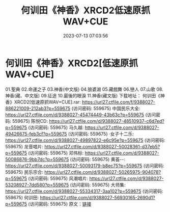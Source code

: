 ﻿---
title: 何训田《神香》XRCD2低速原抓WAV+CUE
date: 2023-07-13 07:03:56
categories: 古典音乐、新世纪、纯音雅乐
tags: 纯音雅乐
---
# 何训田《神香》XRCD2[低速原抓WAV+CUE]

01.聖典
02.命運之子
03.神香(中文版)
04.狼婆湖
05.藏戲舞
06.戀人
07.山歌
08.神香(藏、中文版)
09.征途
10.最後的眼淚
11.神香(藏文版)
下载地址：
何训田《神香》XRCD2[低速原抓WAV+CUE].rar: https://url27.ctfile.com/f/9388027-886221009-212ab3?p=559675
(访问密码: 559675)
中国民乐大全: https://url27.ctfile.com/d/9388027-45474449-43b63c?p=559675
(访问密码: 559675)
陈悦CD: https://url27.ctfile.com/d/9388027-48510937-c6d7ed?p=559675
(访问密码: 559675)
马久越: https://url27.ctfile.com/d/9388027-49426675-feb3cf?p=559675
(访问密码: 559675)
·女子十二乐: https://url27.ctfile.com/d/9388027-49897822-e6c95e?p=559675
(访问密码: 559675)
龙音唱片: https://url27.ctfile.com/d/9388027-50028361-d37eb5?p=559675
(访问密码: 559675)
邓伟标: https://url27.ctfile.com/d/9388027-50086876-9bb7dc?p=559675
(访问密码: 559675)
黄荟--: https://url27.ctfile.com/d/9388027-50093179-b8ec75?p=559675
(访问密码: 559675)
民乐宗合: https://url27.ctfile.com/d/9388027-50265975-904078?p=559675
(访问密码: 559675)
风潮唱片: https://url27.ctfile.com/d/9388027-53208927-7dd580?p=559675
(访问密码: 559675)
大师集: https://url27.ctfile.com/d/9388027-55334317-3aa102?p=559675
(访问密码: 559675)
何训田: https://url27.ctfile.com/d/9388027-56930165-2690d1?p=559675
(访问密码: 559675)
原文：[链接](https://blog.sina.com.cn/s/blog_1647c7e76010312oe.html)